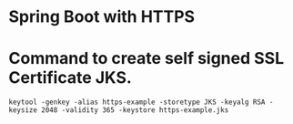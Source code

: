 # Spring Boot with HTTPS

# Command to create self signed SSL Certificate JKS.
`keytool -genkey -alias https-example -storetype JKS -keyalg RSA -keysize 2048 -validity 365 -keystore https-example.jks`
